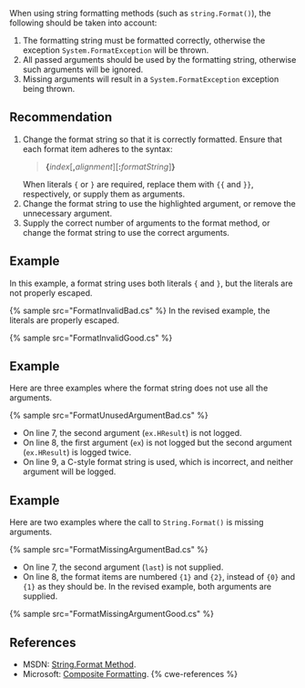 When using string formatting methods (such as `string.Format()`), the following should be taken into account:

1. The formatting string must be formatted correctly, otherwise the exception `System.FormatException` will be thrown.
1. All passed arguments should be used by the formatting string, otherwise such arguments will be ignored.
1. Missing arguments will result in a `System.FormatException` exception being thrown.

## Recommendation
1. Change the format string so that it is correctly formatted. Ensure that each format item adheres to the syntax: <blockquote> <p><b>{</b><i>index</i>\[<b>,</b><i>alignment</i>\]\[<b>:</b><i>formatString</i>\]<b>}</b></p> </blockquote> When literals `{` or `}` are required, replace them with `{{` and `}}`, respectively, or supply them as arguments.
1. Change the format string to use the highlighted argument, or remove the unnecessary argument.
1. Supply the correct number of arguments to the format method, or change the format string to use the correct arguments.

## Example
In this example, a format string uses both literals `{` and `}`, but the literals are not properly escaped.

{% sample src="FormatInvalidBad.cs" %}
In the revised example, the literals are properly escaped.

{% sample src="FormatInvalidGood.cs" %}

## Example
Here are three examples where the format string does not use all the arguments.

{% sample src="FormatUnusedArgumentBad.cs" %}
* On line 7, the second argument (`ex.HResult`) is not logged.
* On line 8, the first argument (`ex`) is not logged but the second argument (`ex.HResult`) is logged twice.
* On line 9, a C-style format string is used, which is incorrect, and neither argument will be logged.

## Example
Here are two examples where the call to `String.Format()` is missing arguments.

{% sample src="FormatMissingArgumentBad.cs" %}
* On line 7, the second argument (`last`) is not supplied.
* On line 8, the format items are numbered `{1}` and `{2}`, instead of `{0}` and `{1}` as they should be.
In the revised example, both arguments are supplied.

{% sample src="FormatMissingArgumentGood.cs" %}

## References
* MSDN: [String.Format Method](https://msdn.microsoft.com/en-us/library/system.string.format.aspx).
* Microsoft: [Composite Formatting](https://docs.microsoft.com/en-us/dotnet/standard/base-types/composite-formatting).
{% cwe-references %}
